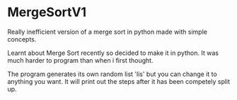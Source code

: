 # MergeSortV1
Really inefficient version of a merge sort in python made with simple concepts. 

Learnt about Merge Sort recently so decided to make it in python. It was much harder to program than when i first thought. 

The program generates its own random list 'lis' but you can change it to anything you want. It will print out the steps after it has been competely split up. 
